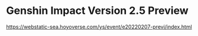 # Genshin Impact Version 2.5 Preview
https://webstatic-sea.hoyoverse.com/ys/event/e20220207-previ/index.html